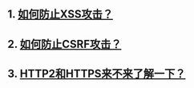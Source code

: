 ## 1. [如何防止XSS攻击？](http://web.jobbole.com/95312/)
## 2. [如何防止CSRF攻击？](http://web.jobbole.com/95313/)
## 3. [HTTP2和HTTPS来不来了解一下？](https://www.cnblogs.com/Java3y/p/9392349.html)
